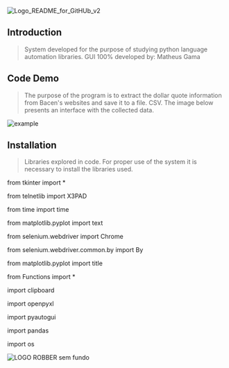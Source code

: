 ![Logo_README_for_GitHUb_v2](https://user-images.githubusercontent.com/68973867/176770038-bb5b52c7-5aec-4a79-8d33-157cec96b99b.png)

## Introduction

> System developed for the purpose of studying python language automation libraries. GUI 100% developed by: Matheus Gama

## Code Demo

> The purpose of the program is to extract the dollar quote information from Bacen's websites and save it to a file. CSV. The image below presents an interface with the collected data.

![example](https://user-images.githubusercontent.com/68973867/176769659-1a8e3e2e-3d78-471a-96de-76f16fa8862c.png)


## Installation

> Libraries explored in code. For proper use of the system it is necessary to install the libraries used.

from tkinter import *

from telnetlib import X3PAD

from time import time

from matplotlib.pyplot import text

from selenium.webdriver import Chrome

from selenium.webdriver.common.by import By

from matplotlib.pyplot import title

from Functions import *

import clipboard

import openpyxl

import pyautogui

import pandas

import os


![LOGO ROBBER sem fundo](https://user-images.githubusercontent.com/68973867/176772007-ceaff657-1fd6-4f61-a444-6cc408ec37c6.png)




